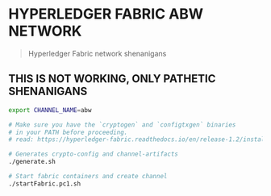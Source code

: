 # HYPERLEDGER FABRIC ABW NETWORK
> Hyperledger Fabric network shenanigans

## THIS IS NOT WORKING, ONLY PATHETIC SHENANIGANS

```bash
export CHANNEL_NAME=abw

# Make sure you have the `cryptogen` and `configtxgen` binaries
# in your PATH before proceeding.
# read: https://hyperledger-fabric.readthedocs.io/en/release-1.2/install.html

# Generates crypto-config and channel-artifacts
./generate.sh

# Start fabric containers and create channel
./startFabric.pc1.sh
```